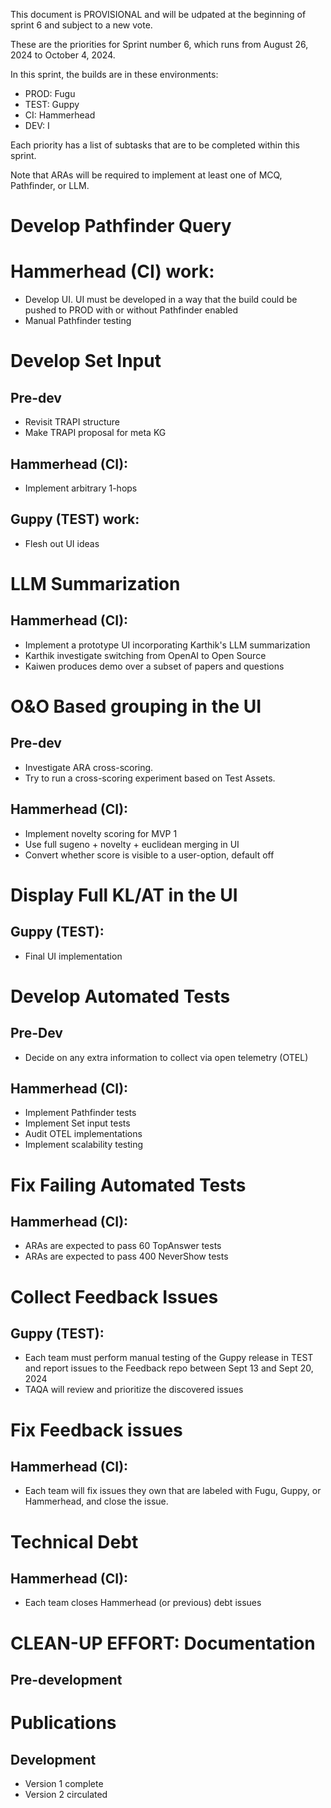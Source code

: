 This document is PROVISIONAL and will be udpated at the beginning of sprint 6 and subject to a new vote.

These are the priorities for Sprint number 6, which runs from August 26, 2024 to October 4, 2024. 

In this sprint, the builds are in these environments: 

- PROD: Fugu
- TEST: Guppy 
- CI: Hammerhead
- DEV: I

Each priority has a list of subtasks that are to be completed within this sprint.

Note that ARAs will be required to implement at least one of MCQ, Pathfinder, or LLM.

# Develop Pathfinder Query
# Hammerhead (CI) work:
- Develop UI.  UI must be developed in a way that the build could be pushed to PROD with or without Pathfinder enabled
- Manual Pathfinder testing 

# Develop Set Input
## Pre-dev
- Revisit TRAPI structure
- Make TRAPI proposal for meta KG
## Hammerhead (CI):
- Implement arbitrary 1-hops
## Guppy (TEST) work:
- Flesh out UI ideas

# LLM Summarization 
## Hammerhead (CI):
- Implement a prototype UI incorporating Karthik's LLM summarization
- Karthik investigate switching from OpenAI to Open Source
- Kaiwen produces demo over a subset of papers and questions

# O&O Based grouping in the UI 
## Pre-dev
- Investigate ARA cross-scoring. 
- Try to run a cross-scoring experiment based on Test Assets.
## Hammerhead (CI):
- Implement novelty scoring for MVP 1
- Use full sugeno + novelty + euclidean merging in UI
- Convert whether score is visible to a user-option, default off

# Display Full KL/AT in the UI
## Guppy (TEST):
- Final UI implementation

# Develop Automated Tests
## Pre-Dev
- Decide on any extra information to collect via open telemetry (OTEL)
## Hammerhead (CI):
- Implement Pathfinder tests
- Implement Set input tests
- Audit OTEL implementations
- Implement scalability testing

# Fix Failing Automated Tests
## Hammerhead (CI):
- ARAs are expected to pass 60 TopAnswer tests
- ARAs are expected to pass 400 NeverShow tests

# Collect Feedback Issues
## Guppy (TEST):
- Each team must perform manual testing of the Guppy release in TEST and report issues to the Feedback repo
between Sept 13 and Sept 20, 2024
- TAQA will review and prioritize the discovered issues

# Fix Feedback issues
## Hammerhead (CI):
- Each team will fix issues they own that are labeled with Fugu, Guppy, or Hammerhead, and close the issue.

# Technical Debt
## Hammerhead (CI): 
-  Each team closes Hammerhead (or previous) debt issues

# CLEAN-UP EFFORT: Documentation 
## Pre-development

# Publications
## Development
- Version 1 complete
- Version 2 circulated
